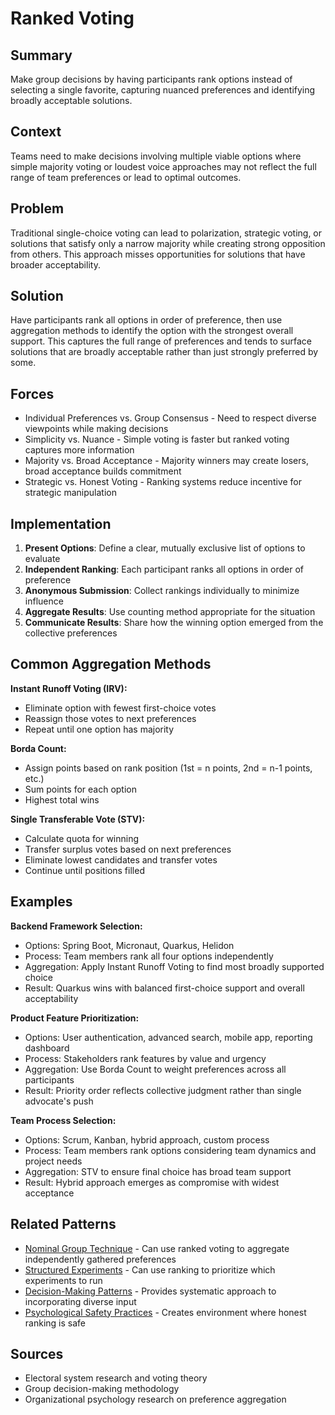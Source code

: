 ---
---
# Ranked Voting

## Summary
Make group decisions by having participants rank options instead of selecting a single favorite, capturing nuanced preferences and identifying broadly acceptable solutions.

## Context
Teams need to make decisions involving multiple viable options where simple majority voting or loudest voice approaches may not reflect the full range of team preferences or lead to optimal outcomes.

## Problem
Traditional single-choice voting can lead to polarization, strategic voting, or solutions that satisfy only a narrow majority while creating strong opposition from others. This approach misses opportunities for solutions that have broader acceptability.

## Solution
Have participants rank all options in order of preference, then use aggregation methods to identify the option with the strongest overall support. This captures the full range of preferences and tends to surface solutions that are broadly acceptable rather than just strongly preferred by some.

## Forces
- Individual Preferences vs. Group Consensus - Need to respect diverse viewpoints while making decisions
- Simplicity vs. Nuance - Simple voting is faster but ranked voting captures more information
- Majority vs. Broad Acceptance - Majority winners may create losers, broad acceptance builds commitment
- Strategic vs. Honest Voting - Ranking systems reduce incentive for strategic manipulation

## Implementation
1. **Present Options**: Define a clear, mutually exclusive list of options to evaluate
2. **Independent Ranking**: Each participant ranks all options in order of preference
3. **Anonymous Submission**: Collect rankings individually to minimize influence
4. **Aggregate Results**: Use counting method appropriate for the situation
5. **Communicate Results**: Share how the winning option emerged from the collective preferences

## Common Aggregation Methods
**Instant Runoff Voting (IRV):**
- Eliminate option with fewest first-choice votes
- Reassign those votes to next preferences
- Repeat until one option has majority

**Borda Count:**
- Assign points based on rank position (1st = n points, 2nd = n-1 points, etc.)
- Sum points for each option
- Highest total wins

**Single Transferable Vote (STV):**
- Calculate quota for winning
- Transfer surplus votes based on next preferences
- Eliminate lowest candidates and transfer votes
- Continue until positions filled

## Examples
**Backend Framework Selection:**
- Options: Spring Boot, Micronaut, Quarkus, Helidon
- Process: Team members rank all four options independently
- Aggregation: Apply Instant Runoff Voting to find most broadly supported choice
- Result: Quarkus wins with balanced first-choice support and overall acceptability

**Product Feature Prioritization:**
- Options: User authentication, advanced search, mobile app, reporting dashboard
- Process: Stakeholders rank features by value and urgency
- Aggregation: Use Borda Count to weight preferences across all participants
- Result: Priority order reflects collective judgment rather than single advocate's push

**Team Process Selection:**
- Options: Scrum, Kanban, hybrid approach, custom process
- Process: Team members rank options considering team dynamics and project needs
- Aggregation: STV to ensure final choice has broad team support
- Result: Hybrid approach emerges as compromise with widest acceptance

## Related Patterns
- [Nominal Group Technique](nominal-group-technique.md) - Can use ranked voting to aggregate independently gathered preferences
- [Structured Experiments](structured-experiments.md) - Can use ranking to prioritize which experiments to run
- [Decision-Making Patterns](decision-making-patterns.md) - Provides systematic approach to incorporating diverse input
- [Psychological Safety Practices](psychological-safety-practices.md) - Creates environment where honest ranking is safe

## Sources
- Electoral system research and voting theory
- Group decision-making methodology
- Organizational psychology research on preference aggregation